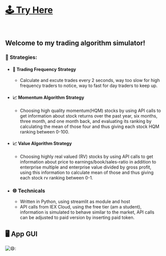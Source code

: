 
<a href="https://share.streamlit.io/nirjacob/botofwallstreet/main.py" target='_blank' > <h1> :joystick: Try Here </h1></a>
<br>
## Welcome to my trading algorithm simulator!
### :notebook: Strategies:
- #### :electric_plug: Trading Frequency Strategy
  - Calculate and excute trades every 2 seconds, way too slow for high frequency traders to notice, way to fast for day traders to keep up.
- #### :chart_with_upwards_trend: Momentum Algorithm Strategy
  - Choosing high quality momentum(HQM) stocks by using API calls to get information about stock returns over the past year, six months, three month, and one month back, and evaluating its ranking by calculating the mean of those four and thus giving each stock HQM ranking between 0-100.

- #### :chart_with_upwards_trend: Value Algorithm Strategy
  - Choosing highly real valued (RV) stocks by using API calls to get information about price to earnings/book/sales-ratio in addition to enterprise multiple and enterprise value divided by gross profit, using this information to calculate mean of those and thus giving each stock rv ranking between 0-1.

- ### :globe_with_meridians: Technicals
  - Written in Python, using streamlit as module and host 
  - API calls from IEX Cloud, using the free tier (am a student), information is simulated to behave similar to the market, API calls can be adjusted to paid version by inserting paid token.
## :desktop_computer:	 App GUI
 ![😄:](https://github.com/nirjacob/BotOfWallStreet/blob/master/images/none.jpg)
